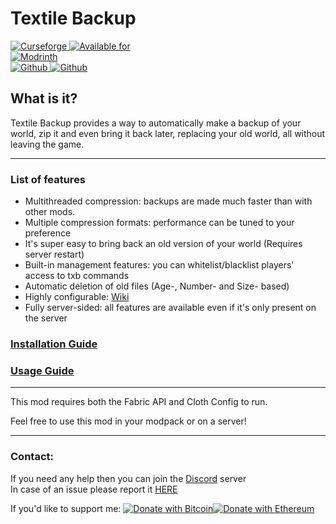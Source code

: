 # Textile Backup
[![Curseforge](http://cf.way2muchnoise.eu/full_359893_downloads.svg) ![Available for](http://cf.way2muchnoise.eu/versions/359893.svg)](https://www.curseforge.com/minecraft/mc-mods/textile-backup)  
[![Modrinth](https://modrinth-utils.vercel.app/api/badge/downloads?id=wwcspvkr&logo=true)](https://modrinth.com/mod/textile_backup)  
[![Github](https://img.shields.io/github/stars/Szum123321/textile_backup?style=social) ![Github](https://img.shields.io/github/v/release/Szum123321/textile_backup?style=plastic)](https://github.com/Szum123321/textile_backup)

## What is it?
Textile Backup provides a way to automatically make a backup of your world, zip it and even bring it back later, replacing your old world, all without leaving the game. 

------------
### List of features
- Multithreaded compression: backups are made much faster than with other mods.
- Multiple compression formats: performance can be tuned to your preference
- It's super easy to bring back an old version of your world (Requires server restart)
- Built-in management features: you can whitelist/blacklist players' access to txb commands
- Automatic deletion of old files (Age-, Number- and Size- based)
- Highly configurable: [Wiki](https://github.com/Szum123321/textile_backup/wiki/Configuration)
- Fully server-sided: all features are available even if it's only present on the server

### [**Installation Guide**](https://github.com/Szum123321/textile_backup/wiki/Installation)  
### [**Usage Guide**](https://github.com/Szum123321/textile_backup/wiki/Usage)


------------


This mod requires both the Fabric API and Cloth Config to run.

Feel free to use this mod in your modpack or on a server!

------------

### Contact:

If you need any help then you can join the [Discord](https://discord.gg/ktasEy4) server  
In case of an issue please report it [HERE](https://github.com/Szum123321/textile_backup/issues)

If you'd like to support me:
[![Donate with Bitcoin](https://en.cryptobadges.io/badge/micro/bc1qwnqrdv5rs36tkfgxmnkw5f7qx4nhsncy5kj69s)](https://en.cryptobadges.io/donate/bc1qwnqrdv5rs36tkfgxmnkw5f7qx4nhsncy5kj69s)[![Donate with Ethereum](https://en.cryptobadges.io/badge/micro/0xF196c12b0A013d91015c541E63A87BA636851871)](https://en.cryptobadges.io/donate/0xF196c12b0A013d91015c541E63A87BA636851871)
